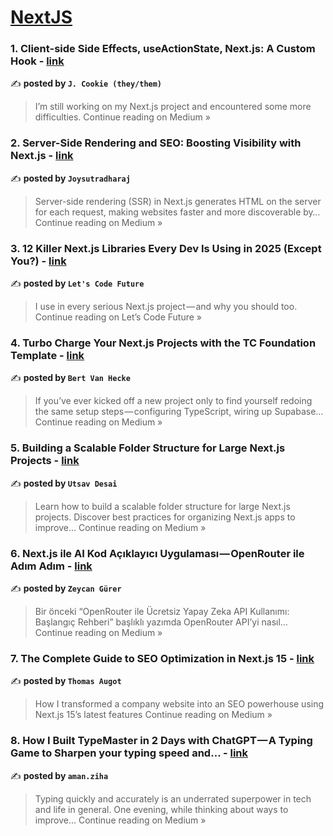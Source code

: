 
<h1><a href=https://medium.com/tag/nextjs/recommended target="_blank" rel="noopener noreferrer">NextJS</a></h1>
<h3>1. Client-side Side Effects, useActionState, Next.js: A Custom Hook - <a href="https://j5cookie.medium.com/client-side-side-effects-useactionstate-next-js-a-custom-hook-624fb9ef2a7b?source=rss------nextjs-5" target="_blank" rel="noopener noreferrer">link</a></h3>

✍️ **posted by `J. Cookie (they/them)`**

<blockquote>I’m still working on my Next.js project and encountered some more difficulties.
Continue reading on Medium »</blockquote>

<h3>2. Server-Side Rendering and SEO: Boosting Visibility with Next.js - <a href="https://medium.com/@joysutradharaj/server-side-rendering-and-seo-boosting-visibility-with-next-js-425dbb0c15aa?source=rss------nextjs-5" target="_blank" rel="noopener noreferrer">link</a></h3>

✍️ **posted by `Joysutradharaj`**

<blockquote>Server-side rendering (SSR) in Next.js generates HTML on the server for each request, making websites faster and more discoverable by…
Continue reading on Medium »</blockquote>

<h3>3. 12 Killer Next.js Libraries Every Dev Is Using in 2025 (Except You?) - <a href="https://medium.com/lets-code-future/12-killer-next-js-libraries-every-dev-is-using-in-2025-except-you-cc1488921cbf?source=rss------nextjs-5" target="_blank" rel="noopener noreferrer">link</a></h3>

✍️ **posted by `Let's Code Future`**

<blockquote>I use in every serious Next.js project — and why you should too.
Continue reading on Let’s Code Future »</blockquote>

<h3>4. Turbo Charge Your Next.js Projects with the TC Foundation Template - <a href="https://medium.com/@hello_54694/turbo-charge-your-next-js-projects-with-the-tc-foundation-template-3b672f8fcd56?source=rss------nextjs-5" target="_blank" rel="noopener noreferrer">link</a></h3>

✍️ **posted by `Bert Van Hecke`**

<blockquote>If you’ve ever kicked off a new project only to find yourself redoing the same setup steps — configuring TypeScript, wiring up Supabase…
Continue reading on Medium »</blockquote>

<h3>5. Building a Scalable Folder Structure for Large Next.js Projects - <a href="https://utsavdesai26.medium.com/building-a-scalable-folder-structure-for-large-next-js-projects-d6ca0349f4c8?source=rss------nextjs-5" target="_blank" rel="noopener noreferrer">link</a></h3>

✍️ **posted by `Utsav Desai`**

<blockquote>Learn how to build a scalable folder structure for large Next.js projects. Discover best practices for organizing Next.js apps to improve…
Continue reading on Medium »</blockquote>

<h3>6. Next.js ile AI Kod Açıklayıcı Uygulaması — OpenRouter ile Adım Adım - <a href="https://medium.com/@zeycan-gurer/next-js-ile-ai-kod-a%C3%A7%C4%B1klay%C4%B1c%C4%B1-uygulamas%C4%B1-openrouter-ile-ad%C4%B1m-ad%C4%B1m-6bcbb26372d6?source=rss------nextjs-5" target="_blank" rel="noopener noreferrer">link</a></h3>

✍️ **posted by `Zeycan Gürer`**

<blockquote>Bir önceki “OpenRouter ile Ücretsiz Yapay Zeka API Kullanımı: Başlangıç Rehberi” başlıklı yazımda OpenRouter API’yi nasıl…
Continue reading on Medium »</blockquote>

<h3>7. The Complete Guide to SEO Optimization in Next.js 15 - <a href="https://medium.com/@thomasaugot/the-complete-guide-to-seo-optimization-in-next-js-15-1bdb118cffd7?source=rss------nextjs-5" target="_blank" rel="noopener noreferrer">link</a></h3>

✍️ **posted by `Thomas Augot`**

<blockquote>How I transformed a company website into an SEO powerhouse using Next.js 15’s latest features
Continue reading on Medium »</blockquote>

<h3>8.  How I Built TypeMaster in 2 Days with ChatGPT — A Typing Game to Sharpen your typing speed and… - <a href="https://medium.com/@amani.kaneza.zihaf/how-i-built-typemaster-in-2-days-with-chatgpt-a-typing-game-to-sharpen-your-typing-speed-and-4c371d36d652?source=rss------nextjs-5" target="_blank" rel="noopener noreferrer">link</a></h3>

✍️ **posted by `aman.ziha`**

<blockquote>Typing quickly and accurately is an underrated superpower in tech and life in general. One evening, while thinking about ways to improve…
Continue reading on Medium »</blockquote>

